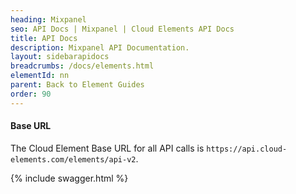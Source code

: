 ```yaml
---
heading: Mixpanel
seo: API Docs | Mixpanel | Cloud Elements API Docs
title: API Docs
description: Mixpanel API Documentation.
layout: sidebarapidocs
breadcrumbs: /docs/elements.html
elementId: nn
parent: Back to Element Guides
order: 90
---
```


#### Base URL

The Cloud Element Base URL for all API calls is `https://api.cloud-elements.com/elements/api-v2`.

{% include swagger.html %}
